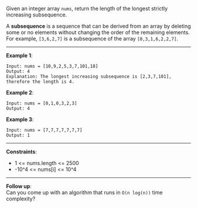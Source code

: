 Given an integer array `nums`, return the length of the longest strictly increasing subsequence.  

A **subsequence** is a sequence that can be derived from an array by deleting some or no elements without changing the order of the remaining elements.  
For example, `[3,6,2,7]` is a subsequence of the array `[0,3,1,6,2,2,7]`.

---
**Example 1**:

    Input: nums = [10,9,2,5,3,7,101,18]  
    Output: 4  
    Explanation: The longest increasing subsequence is [2,3,7,101], therefore the length is 4.

**Example 2**:

    Input: nums = [0,1,0,3,2,3]
    Output: 4

**Example 3**:

    Input: nums = [7,7,7,7,7,7,7]
    Output: 1

---
**Constraints**:  
* 1 <= nums.length <= 2500
* -10^4 <= nums[i] <= 10^4
 
---
**Follow up**:  
Can you come up with an algorithm that runs in `O(n log(n))` time complexity?